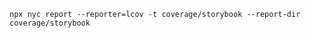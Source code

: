 ```shell renderer="common" language="js"
npx nyc report --reporter=lcov -t coverage/storybook --report-dir coverage/storybook
```

